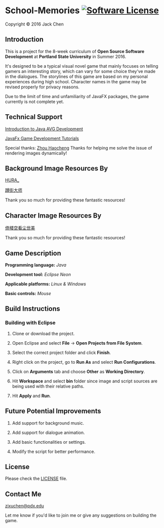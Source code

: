 School-Memories  [![Software License](https://img.shields.io/badge/license-MIT-brightgreen.svg)](http://opensource.org/licenses/MIT)
===============
Copyright &copy; 2016 Jack Chen

## Introduction
This is a project for the 8-week curriculum of **Open Source Software Development** at **Portland State University** in Summer 2016.

It's designed to be a typical visual novel game that mainly focuses on telling gamers an interesting story, which can vary for some choice they've made in the dialogues. The storylines of this game are based on my personal experiences during high school. Character names in the game may be revised properly for privacy reasons. 

Due to the limit of time and unfamiliarity of JavaFX packages, the game currently is not complete yet. 

## Technical Support
[Introduction to Java AVG Development](http://blog.csdn.net/cping1982/article/details/3868211)

[JavaFx Game Development Tutorials](http://gamedevelopment.tutsplus.com/tutorials/introduction-to-javafx-for-game-development--cms-23835)

Special thanks: [Zhou Haocheng](http://blog.zhouhaocheng.cn/) Thanks for helping me solve the issue of rendering images dynamically!

## Background Image Resources By
[HURA_](http://bbs.66rpg.com/forum.php?mod=viewthread&tid=398844&extra=page%3D1%26orderby%3Dheats)

[蹲街大师](http://bbs.66rpg.com/forum.php?mod=viewthread&tid=705436&page=9#pid3838410)

Thank you so much for providing these fantastic resources!

## Character Image Resources By
[倚楼空看尘世美](http://bbs.66rpg.com/home.php?mod=space&uid=17367864) 

Thank you so much for providing these fantastic resources!

## Game Description
**Programming language:** *Java*

**Development tool:** *Eclipse Neon*

**Applicable platforms:** *Linux & Windows*

**Basic controls:** *Mouse*

## Build Instructions

### Building with Eclipse
1. Clone or download the project.

2. Open Eclipse and select **File** -> **Open Projects from File System**.

3. Select the correct project folder and click **Finish**.

4. Right click on the project, go to **Run As** and select **Run Configurations**.

5. Click on **Arguments** tab and choose **Other** as **Working Directory**.

6. Hit **Workspace** and select **bin** folder since image and script sources are being used with their relative paths. 

7. Hit **Apply** and **Run**. 

## Future Potential Improvements
1. Add support for background music.

2. Add support for dialogue animation.

3. Add basic functionalities or settings.

4. Modify the script for better performance.

## License
Please check the [LICENSE](https://github.com/lorch1010/OpenSourceProject/blob/master/LICENSE) file.

## Contact Me
zixuchen@pdx.edu

Let me know if you'd like to join me or give any suggestions on building the game.


                     
